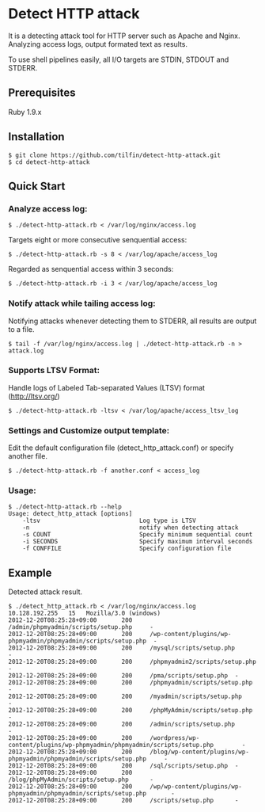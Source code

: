 Detect HTTP attack
==================

It is a detecting attack tool for HTTP server such as Apache and Nginx.
Analyzing access logs, output formated text as results.

To use shell pipelines easily, all I/O targets are STDIN, STDOUT and STDERR.

Prerequisites
-------------
Ruby 1.9.x

Installation
------------

    $ git clone https://github.com/tilfin/detect-http-attack.git
    $ cd detect-http-attack

Quick Start
-----------

### Analyze access log:

    $ ./detect-http-attack.rb < /var/log/nginx/access.log

Targets eight or more consecutive senquential access:

    $ ./detect-http-attack.rb -s 8 < /var/log/apache/access_log

Regarded as senquential access within 3 seconds:

    $ ./detect-http-attack.rb -i 3 < /var/log/apache/access_log

### Notify attack while tailing access log:

Notifying attacks whenever detecting them to STDERR, all results are output to a file.

    $ tail -f /var/log/nginx/access.log | ./detect-http-attack.rb -n > attack.log

### Supports LTSV Format:

Handle logs of Labeled Tab-separated Values (LTSV) format (http://ltsv.org/)

    $ ./detect-http-attack.rb -ltsv < /var/log/apache/access_ltsv_log

### Settings and Customize output template:

Edit the default configuration file (detect_http_attack.conf) or specify another file.

    $ ./detect-http-attack.rb -f another.conf < access_log

### Usage:

    $ ./detect-http-attack.rb --help
    Usage: detect_http_attack [options]
        -ltsv                            Log type is LTSV
        -n                               notify when detecting attack
        -s COUNT                         Specify minimum sequential count
        -i SECONDS                       Specify maximum interval seconds
        -f CONFFILE                      Specify configuration file


Example
-------

Detected attack result.

    $ ./detect_http_attack.rb < /var/log/nginx/access.log
    10.128.192.255   15   Mozilla/3.0 (windows)
    2012-12-20T08:25:28+09:00       200     /admin/phpmyadmin/scripts/setup.php     -
    2012-12-20T08:25:28+09:00       200     /wp-content/plugins/wp-phpmyadmin/phpmyadmin/scripts/setup.php  -
    2012-12-20T08:25:28+09:00       200     /mysql/scripts/setup.php        -
    2012-12-20T08:25:28+09:00       200     /phpmyadmin2/scripts/setup.php  -
    2012-12-20T08:25:28+09:00       200     /pma/scripts/setup.php  -
    2012-12-20T08:25:28+09:00       200     /phpmyadmin/scripts/setup.php   -
    2012-12-20T08:25:28+09:00       200     /myadmin/scripts/setup.php      -
    2012-12-20T08:25:28+09:00       200     /phpMyAdmin/scripts/setup.php   -
    2012-12-20T08:25:28+09:00       200     /admin/scripts/setup.php        -
    2012-12-20T08:25:28+09:00       200     /wordpress/wp-content/plugins/wp-phpmyadmin/phpmyadmin/scripts/setup.php        -
    2012-12-20T08:25:28+09:00       200     /blog/wp-content/plugins/wp-phpmyadmin/phpmyadmin/scripts/setup.php     -
    2012-12-20T08:25:28+09:00       200     /sql/scripts/setup.php  -
    2012-12-20T08:25:28+09:00       200     /blog/phpMyAdmin/scripts/setup.php      -
    2012-12-20T08:25:28+09:00       200     /wp/wp-content/plugins/wp-phpmyadmin/phpmyadmin/scripts/setup.php       -
    2012-12-20T08:25:28+09:00       200     /scripts/setup.php      -
